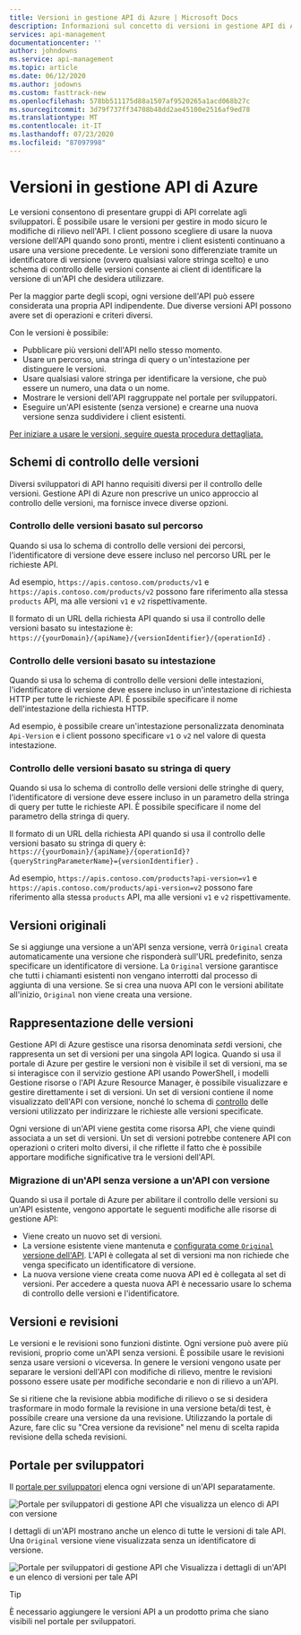 ```yaml
---
title: Versioni in gestione API di Azure | Microsoft Docs
description: Informazioni sul concetto di versioni in gestione API di Azure.
services: api-management
documentationcenter: ''
author: johndowns
ms.service: api-management
ms.topic: article
ms.date: 06/12/2020
ms.author: jodowns
ms.custom: fasttrack-new
ms.openlocfilehash: 578bb511175d88a1507af9520265a1acd068b27c
ms.sourcegitcommit: 3d79f737ff34708b48dd2ae45100e2516af9ed78
ms.translationtype: MT
ms.contentlocale: it-IT
ms.lasthandoff: 07/23/2020
ms.locfileid: "87097998"
---
```

# <a name="versions-in-azure-api-management"></a>Versioni in gestione API di Azure

Le versioni consentono di presentare gruppi di API correlate agli sviluppatori. È possibile usare le versioni per gestire in modo sicuro le modifiche di rilievo nell'API. I client possono scegliere di usare la nuova versione dell'API quando sono pronti, mentre i client esistenti continuano a usare una versione precedente. Le versioni sono differenziate tramite un identificatore di versione (ovvero qualsiasi valore stringa scelto) e uno schema di controllo delle versioni consente ai client di identificare la versione di un'API che desidera utilizzare.

Per la maggior parte degli scopi, ogni versione dell'API può essere considerata una propria API indipendente. Due diverse versioni API possono avere set di operazioni e criteri diversi.

Con le versioni è possibile:

- Pubblicare più versioni dell'API nello stesso momento.
- Usare un percorso, una stringa di query o un'intestazione per distinguere le versioni.
- Usare qualsiasi valore stringa per identificare la versione, che può essere un numero, una data o un nome.
- Mostrare le versioni dell'API raggruppate nel portale per sviluppatori.
- Eseguire un'API esistente (senza versione) e crearne una nuova versione senza suddividere i client esistenti.

[Per iniziare a usare le versioni, seguire questa procedura dettagliata.](./api-management-get-started-publish-versions.md)

## <a name="versioning-schemes"></a>Schemi di controllo delle versioni

Diversi sviluppatori di API hanno requisiti diversi per il controllo delle versioni. Gestione API di Azure non prescrive un unico approccio al controllo delle versioni, ma fornisce invece diverse opzioni.

### <a name="path-based-versioning"></a>Controllo delle versioni basato sul percorso

Quando si usa lo schema di controllo delle versioni dei percorsi, l'identificatore di versione deve essere incluso nel percorso URL per le richieste API.

Ad esempio, `https://apis.contoso.com/products/v1` e `https://apis.contoso.com/products/v2` possono fare riferimento alla stessa `products` API, ma alle versioni `v1` e `v2` rispettivamente.

Il formato di un URL della richiesta API quando si usa il controllo delle versioni basato su intestazione è: `https://{yourDomain}/{apiName}/{versionIdentifier}/{operationId}` .

### <a name="header-based-versioning"></a>Controllo delle versioni basato su intestazione

Quando si usa lo schema di controllo delle versioni delle intestazioni, l'identificatore di versione deve essere incluso in un'intestazione di richiesta HTTP per tutte le richieste API. È possibile specificare il nome dell'intestazione della richiesta HTTP.

Ad esempio, è possibile creare un'intestazione personalizzata denominata `Api-Version` e i client possono specificare `v1` o `v2` nel valore di questa intestazione.

### <a name="query-string-based-versioning"></a>Controllo delle versioni basato su stringa di query

Quando si usa lo schema di controllo delle versioni delle stringhe di query, l'identificatore di versione deve essere incluso in un parametro della stringa di query per tutte le richieste API. È possibile specificare il nome del parametro della stringa di query.

Il formato di un URL della richiesta API quando si usa il controllo delle versioni basato su stringa di query è: `https://{yourDomain}/{apiName}/{operationId}?{queryStringParameterName}={versionIdentifier}` .

Ad esempio, `https://apis.contoso.com/products?api-version=v1` e `https://apis.contoso.com/products/api-version=v2` possono fare riferimento alla stessa `products` API, ma alle versioni `v1` e `v2` rispettivamente.

## <a name="original-versions"></a>Versioni originali

Se si aggiunge una versione a un'API senza versione, verrà `Original` creata automaticamente una versione che risponderà sull'URL predefinito, senza specificare un identificatore di versione. La `Original` versione garantisce che tutti i chiamanti esistenti non vengano interrotti dal processo di aggiunta di una versione. Se si crea una nuova API con le versioni abilitate all'inizio, `Original` non viene creata una versione.

## <a name="how-versions-are-represented"></a>Rappresentazione delle versioni

Gestione API di Azure gestisce una risorsa denominata *set*di versioni, che rappresenta un set di versioni per una singola API logica. Quando si usa il portale di Azure per gestire le versioni non è visibile il set di versioni, ma se si interagisce con il servizio gestione API usando PowerShell, i modelli Gestione risorse o l'API Azure Resource Manager, è possibile visualizzare e gestire direttamente i set di versioni. Un set di versioni contiene il nome visualizzato dell'API con versione, nonché lo schema di [controllo](#versioning-schemes) delle versioni utilizzato per indirizzare le richieste alle versioni specificate.

Ogni versione di un'API viene gestita come risorsa API, che viene quindi associata a un set di versioni. Un set di versioni potrebbe contenere API con operazioni o criteri molto diversi, il che riflette il fatto che è possibile apportare modifiche significative tra le versioni dell'API.

### <a name="migrating-a-non-versioned-api-to-a-versioned-api"></a>Migrazione di un'API senza versione a un'API con versione

Quando si usa il portale di Azure per abilitare il controllo delle versioni su un'API esistente, vengono apportate le seguenti modifiche alle risorse di gestione API:

 * Viene creato un nuovo set di versioni.
 * La versione esistente viene mantenuta e [configurata come `Original` versione dell'API](#original-versions). L'API è collegata al set di versioni ma non richiede che venga specificato un identificatore di versione.
 * La nuova versione viene creata come nuova API ed è collegata al set di versioni. Per accedere a questa nuova API è necessario usare lo schema di controllo delle versioni e l'identificatore.

## <a name="versions-and-revisions"></a>Versioni e revisioni

Le versioni e le revisioni sono funzioni distinte. Ogni versione può avere più revisioni, proprio come un'API senza versioni. È possibile usare le revisioni senza usare versioni o viceversa. In genere le versioni vengono usate per separare le versioni dell'API con modifiche di rilievo, mentre le revisioni possono essere usate per modifiche secondarie e non di rilievo a un'API.

Se si ritiene che la revisione abbia modifiche di rilievo o se si desidera trasformare in modo formale la revisione in una versione beta/di test, è possibile creare una versione da una revisione. Utilizzando la portale di Azure, fare clic su "Crea versione da revisione" nel menu di scelta rapida revisione della scheda revisioni.

## <a name="developer-portal"></a>Portale per sviluppatori

Il [portale per sviluppatori](./api-management-howto-developer-portal.md) elenca ogni versione di un'API separatamente.

![Portale per sviluppatori di gestione API che visualizza un elenco di API con versione](media/api-management-versions/portal-list.png)

I dettagli di un'API mostrano anche un elenco di tutte le versioni di tale API. Una `Original` versione viene visualizzata senza un identificatore di versione.

![Portale per sviluppatori di gestione API che Visualizza i dettagli di un'API e un elenco di versioni per tale API](media/api-management-versions/portal-details.png)

> [!TIP]
> È necessario aggiungere le versioni API a un prodotto prima che siano visibili nel portale per sviluppatori.
